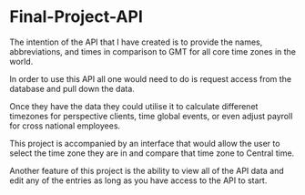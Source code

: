 # Final-Project-API
The intention of the API that I have created is to provide the names, abbreviations, and times in comparison to GMT for all core time zones in the world.

In order to use this API all one would need to do is request access from the database and pull down the data.

Once they have the data they could utilise it to calculate differenet timezones for perspective clients, time global events, or even adjust payroll for cross national employees.

This project is accompanied by an interface that would allow the user to select the time zone they are in and compare that time zone to Central time.

Another feature of this project is the ability to view all of the API data and edit any of the entries as long as you have access to the API to start.
